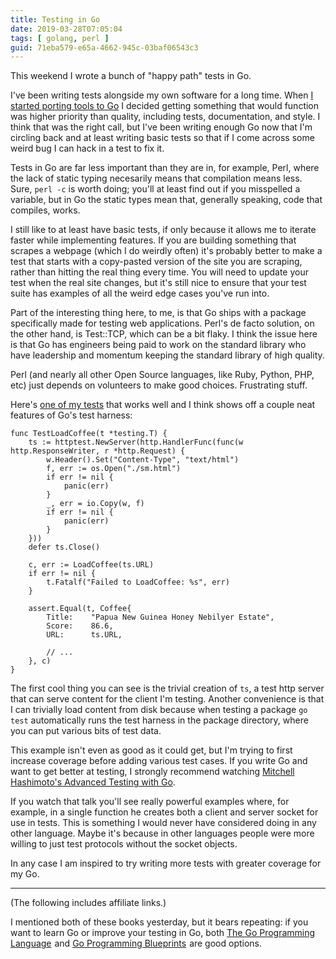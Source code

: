 ```yaml
---
title: Testing in Go
date: 2019-03-28T07:05:04
tags: [ golang, perl ]
guid: 71eba579-e65a-4662-945c-03baf06543c3
---
```

This weekend I wrote a bunch of "happy path" tests in Go.

<!--more-->

I've been writing tests alongside my own software for a long time.  When [I
started porting tools to
Go](/posts/benefits-using-golang-adhoc-code-leatherman/) I decided getting
something that would function was higher priority than quality, including tests,
documentation, and style.  I think that was the right call, but I've been
writing enough Go now that I'm circling back and at least writing basic tests so
that if I come across some weird bug I can hack in a test to fix it.

Tests in Go are far less important than they are in, for example, Perl, where
the lack of static typing necesarily means that compilation means less.  Sure,
`perl -c` is worth doing; you'll at least find out if you misspelled a variable,
but in Go the static types mean that, generally speaking, code that compiles,
works.

I still like to at least have basic tests, if only because it allows me to
iterate faster while implementing features.  If you are building something that
scrapes a webpage (which I do weirdly often) it's probably better to make a test
that starts with a copy-pasted version of the site you are scraping, rather than
hitting the real thing every time.  You will need to update your test when the
real site changes, but it's still nice to ensure that your test suite has
examples of all the weird edge cases you've run into.

Part of the interesting thing here, to me, is that Go ships with a package
specifically made for testing web applications.  Perl's de facto solution, on
the other hand, is Test::TCP, which can be a bit flaky.  I think the issue here
is that Go has engineers being paid to work on the standard library who have
leadership and momentum keeping the standard library of high quality.

Perl (and nearly all other Open Source languages, like Ruby, Python, PHP, etc)
just depends on volunteers to make good choices.  Frustrating stuff.

Here's [one of my
tests](https://github.com/frioux/leatherman/blob/c7515a4de1670b0de560716c0e4571ec4da952b0/pkg/sweetmarias/sm_test.go)
that works well and I think shows off a couple neat features of Go's test
harness:

```golang
func TestLoadCoffee(t *testing.T) {
	ts := httptest.NewServer(http.HandlerFunc(func(w http.ResponseWriter, r *http.Request) {
		w.Header().Set("Content-Type", "text/html")
		f, err := os.Open("./sm.html")
		if err != nil {
			panic(err)
		}
		_, err = io.Copy(w, f)
		if err != nil {
			panic(err)
		}
	}))
	defer ts.Close()

	c, err := LoadCoffee(ts.URL)
	if err != nil {
		t.Fatalf("Failed to LoadCoffee: %s", err)
	}

	assert.Equal(t, Coffee{
		Title:    "Papua New Guinea Honey Nebilyer Estate",
		Score:    86.6,
		URL:      ts.URL,

		// ...
	}, c)
}
```

The first cool thing you can see is the trivial creation of `ts`, a test http
server that can serve content for the client I'm testing.  Another convenience is
that I can trivially load content from disk because when testing a package `go
test` automatically runs the test harness in the package directory, where you
can put various bits of test data.

This example isn't even as good as it could get, but I'm trying to first
increase coverage before adding various test cases.  If you write Go and want to
get better at testing, I strongly recommend watching [Mitchell Hashimoto's
Advanced Testing with Go](https://www.youtube.com/watch?v=8hQG7QlcLBk).

If you watch that talk you'll see really powerful examples where, for example,
in a single function he creates both a client and server socket for use in
tests.  This is something I would never have considered doing in any other
language.  Maybe it's because in other languages people were more willing to
just test protocols without the socket objects.

In any case I am inspired to try writing more tests with greater coverage for my
Go.

---

(The following includes affiliate links.)

I mentioned both of these books yesterday, but it bears repeating: if you want
to learn Go or improve your testing in Go, both 
<a target="_blank" href="https://www.amazon.com/gp/product/0134190440/ref=as_li_tl?ie=UTF8&camp=1789&creative=9325&creativeASIN=0134190440&linkCode=as2&tag=afoolishmanif-20&linkId=44bc682044ff1b8a290c3c35c788e3e5">The Go Programming Language</a><img src="//ir-na.amazon-adsystem.com/e/ir?t=afoolishmanif-20&l=am2&o=1&a=0134190440" width="1" height="1" border="0" alt="" style="border:none !important; margin:0px !important;" />
and
<a target="_blank" href="https://www.amazon.com/gp/product/1786468948/ref=as_li_tl?ie=UTF8&camp=1789&creative=9325&creativeASIN=1786468948&linkCode=as2&tag=afoolishmanif-20&linkId=803e58234c448a8d1f4cc2693f2149b8">Go Programming Blueprints</a><img src="//ir-na.amazon-adsystem.com/e/ir?t=afoolishmanif-20&l=am2&o=1&a=1786468948" width="1" height="1" border="0" alt="" style="border:none !important; margin:0px !important;" />
are good options.

